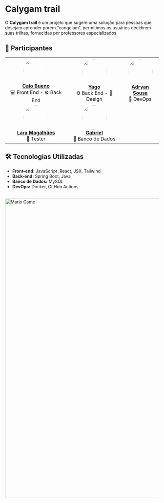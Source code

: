 # Calygam trail

O **Calygam trail** é um projeto que sugere uma solução para pessoas que desejam aprender porém "congelam", permitimos os usuários decidirem suas trilhas,
fornecidas por professores especializados.


## 👥 Participantes

<table>
  <tr>
    <td align="center">
      <img src="https://github.com/DevCaioBO.png" width="80" style="border-radius:50%">
      <br>
      <strong><a href="https://github.com/DevCaioBO">Caio Bueno</a></strong><br>💻 Front End - 
      ⚙️ Back End
    </td>
    <td align="center">
      <img src="https://github.com/Yago316.png" width="80" style="border-radius:50%">
      <br>
      <strong><a href="https://github.com/Yago316">Yago</a></strong><br>⚙️ Back End -
      🎨 Design
    </td>
    <td align="center">
      <img src="https://github.com/AdryanSousa7.png" width="80" style="border-radius:50%">
      <br>
      <strong><a href="https://github.com/AdryanSousa7">Adryan Sousa</a></strong><br>🚀 DevOps
    </td>
    
  </tr>
  <tr>
        <td align="center">
      <img src="https://github.com/Dominique0000007.png" width="80" style="border-radius:50%">
      <br>
      <strong><a href="https://github.com/Dominique0000007">Lara Magalhães</a></strong><br>📝 Tester
    </td>
    <td align="center">
      <img src="https://github.com/GabrielSedcu1.png" width="80" style="border-radius:50%">
      <br>
      <strong><a href="https://github.com/GabrielSedcu1">Gabriel</a></strong><br>🎲 Banco de Dados
    </td>
  </tr>
</table>


## 🛠 Tecnologias Utilizadas

- **Front-end:** JavaScript ,React, JSX, Tailwind
- **Back-end:** Spring Boot, Java  
- **Banco de Dados:** MySQL  
- **DevOps:** Docker, GitHub Actions  


<br>

<img src="https://github.com/TheDudeThatCode/TheDudeThatCode/blob/master/Assets/dino.gif" alt="Mario Game" width="980">

<br>
